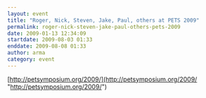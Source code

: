 ```yaml
---
layout: event
title: "Roger, Nick, Steven, Jake, Paul, others at PETS 2009"
permalink: roger-nick-steven-jake-paul-others-pets-2009
date: 2009-01-13 12:34:09
startdate: 2009-08-03 01:33
enddate: 2009-08-08 01:33
author: arma
category: event
---
```


[http://petsymposium.org/2009/](http://petsymposium.org/2009/ "http://petsymposium.org/2009/")
